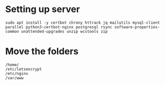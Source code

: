 # Setting up server

```
sudo apt install -y certbot chrony httrack jq mailutils mysql-client parallel python3-certbot-nginx postgresql rsync software-properties-common unattended-upgrades unzip wcstools zip
```

# Move the folders
```
/home/
/etc/letsencrypt
/etc/nginx
/var/www
```
